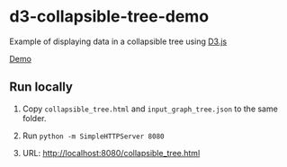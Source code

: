 # d3-collapsible-tree-demo
Example of displaying data in a collapsible tree using [D3.js](https://d3js.org/)

[Demo](https://kyhau.github.io/d3-collapsible-tree-demo/collapsible_tree.html)

## Run locally

1. Copy `collapsible_tree.html` and `input_graph_tree.json` to the same folder.

1. Run `python -m SimpleHTTPServer 8080`

1. URL: [http://localhost:8080/collapsible_tree.html](localhost:8080/collapsible_tree.html)
